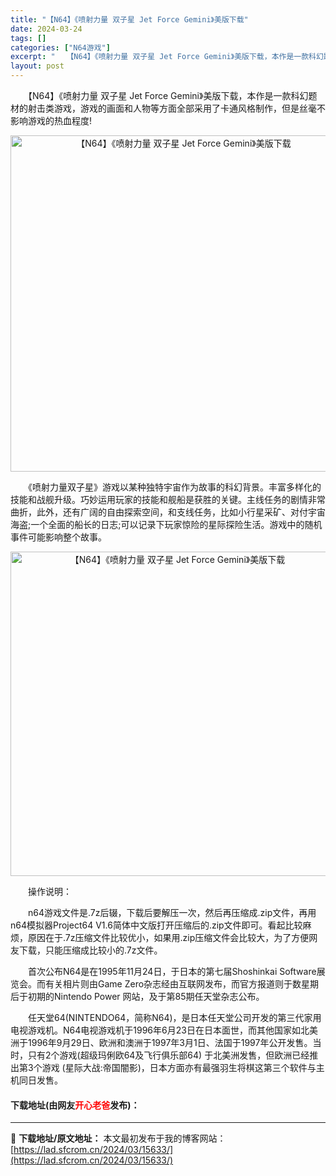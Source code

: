 ```yaml
---
title: "【N64】《喷射力量 双子星 Jet Force Gemini》美版下载"
date: 2024-03-24
tags: []
categories: ["N64游戏"]
excerpt: "　　【N64】《喷射力量 双子星 Jet Force Gemini》美版下载，本作是一款科幻题材的射击类游戏，游戏的画面和人物等方面全部采用了卡通风格制作，但是丝毫不影响游戏的热血程度! 　　《喷射力量双子星》游戏以某种独特宇宙作为故事的科幻背景。丰富多样化的技能和战舰升级。巧妙运用玩家的技能和舰船&hellip;"
layout: post
---
```


 <p>　　【N64】《喷射力量 双子星 Jet Force Gemini》美版下载，本作是一款科幻题材的射击类游戏，游戏的画面和人物等方面全部采用了卡通风格制作，但是丝毫不影响游戏的热血程度!</p> <p align="center"><img align="" border="0" src="https://lad.sfcrom.cn/wp-content/uploads/2024/03/20240324_66003d3da5e90.png" width="538" alt="【N64】《喷射力量 双子星 Jet Force Gemini》美版下载" /></p> <p>　　《喷射力量双子星》游戏以某种独特宇宙作为故事的科幻背景。丰富多样化的技能和战舰升级。巧妙运用玩家的技能和舰船是获胜的关键。主线任务的剧情非常曲折，此外，还有广阔的自由探索空间，和支线任务，比如小行星采矿、对付宇宙海盗;一个全面的船长的日志;可以记录下玩家惊险的星际探险生活。游戏中的随机事件可能影响整个故事。</p> <p align="center"><img align="" border="0" src="https://lad.sfcrom.cn/wp-content/uploads/2024/03/20240324_66003d3e98356.png" width="519" alt="【N64】《喷射力量 双子星 Jet Force Gemini》美版下载" /></p> <p>　　操作说明：</p> <p>　　n64游戏文件是.7z后辍，下载后要解压一次，然后再压缩成.zip文件，再用n64模拟器Project64 V1.6简体中文版打开压缩后的.zip文件即可。看起比较麻烦，原因在于.7z压缩文件比较优小，如果用.zip压缩文件会比较大，为了方便网友下载，只能压缩成比较小的.7z文件。</p> <p>　　首次公布N64是在1995年11月24日，于日本的第七届Shoshinkai Software展览会。而有关相片则由Game Zero杂志经由互联网发布，而官方报道则于数星期后于初期的Nintendo Power 网站，及于第85期任天堂杂志公布。</p> <p>　　任天堂64(NINTENDO64，简称N64)，是日本任天堂公司开发的第三代家用电视游戏机。N64电视游戏机于1996年6月23日在日本面世，而其他国家如北美洲于1996年9月29日、欧洲和澳洲于1997年3月1日、法国于1997年公开发售。当时，只有2个游戏(超级玛俐欧64及飞行俱乐部64) 于北美洲发售，但欧洲已经推出第3个游戏 (星际大战:帝国闇影)，日本方面亦有最强羽生将棋这第三个软件与主机同日发售。</p> <p><h4>下载地址(由网友<font color="red">开心老爸</font>发布)：</h4></p> 

---
📖 **下载地址/原文地址：** 本文最初发布于我的博客网站：[https://lad.sfcrom.cn/2024/03/15633/](https://lad.sfcrom.cn/2024/03/15633/)
